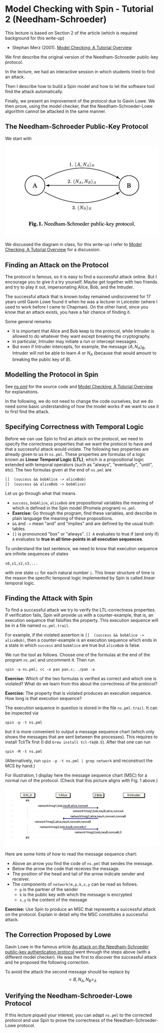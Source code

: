 # Model Checking with Spin - Tutorial 2 (Needham-Schroeder)

This lecture is based on Section 2 of the article (which is required background for this write-up)

- Stephan Merz (2001). [Model Checking: A Tutorial Overview](https://members.loria.fr/SMerz/papers/mc-tutorial.pdf)

We first describe the original version of the Needham-Schroeder public-key protocol.

In the lecture, we had an interactive session in which students tried to find an attack.

Then I describe how to build a Spin model and how to let the software tool find the attack automatically.

Finally, we present an improvement of the protocol due to Gavin Lowe. We then prove, using the model checker, that the Needham-Schroeder-Lowe algorithm cannot be attacked in the same manner.

## The Needham-Schroeder Public-Key Protocol

We start with

![](img/Fig-1-Needham-Schroeder.png)

We discussed the diagram in class, for this write-up I refer to [Model Checking: A Tutorial Overview](https://members.loria.fr/SMerz/papers/mc-tutorial.pdf) for a discussion.

## Finding an Attack on the Protocol

The protocol is famous, so it is easy to find a successful attack online. But I encourage you to give it a try yourself. Maybe get together with two friends and try to play it out, impersonating Alice, Bob, and the Intruder.

The successful attack that is known today remained undiscovered for 17 years until Gavin Lowe found it when he was a lecturer in Leicester (where I used to work before I came to Chapman). On the other hand, since you know that an attack exists, you have a fair chance of finding it.

Some general remarks:

- It is important that Alice and Bob keep to the protocol, while Intruder is allowed to do whatever they want except breaking the cryptography.
- In particular, Intruder may initiate a run or intercept messages. 
- But even if Intruder intercepts, for example, the message $\langle A, N_A\rangle_B$, Intruder will not be able to learn $A$ or $N_A$ (because that would amount to breaking the public key of $B$).

## Modelling the Protocol in Spin

See [ns.pml](src/ns.pml) for the source code and [Model Checking: A Tutorial Overview](https://members.loria.fr/SMerz/papers/mc-tutorial.pdf) for explanations.

In the following, we do not need to change the code ourselves, but we do need some basic understanding of how the model works if we want to use it to first find the attack. 

## Specifying Correctness with Temporal Logic

Before we can use Spin to find an attack on the protocol, we need to specify the correctness properties that we want the protocol to have and that a successful attack would violate. The following two properties are already given to us in `ns.pml`. These properties are formulas of a logic known as **Linear Temporal Logic (LTL)**, which is a propositional logic extended with temporal operators (such as "always", "eventually", "until", etc). The two formulas given at the end of `ns.pml` are

```
[]  (success && bobAlice -> aliceBob)
[]  (success && aliceBob -> bobAlice)
```

Let us go through what that means.
- `success`, `bobAlice`, `aliceBob` are propositional variables the meaning of which is defined in the Spin model (Promela program) `ns.pml`. 
- **Exercise:** Go through the program, find these variables, and describe in plain language the meaning of these propositions.
- `&&` and `->` mean "and" and "implies" and are defined by the usual truth tables.
- `[]` is pronounced "box" or "always". `[] A` evaluates to true if (and only if) `A` evaluates to **true in all time-points in all execution sequences**.

To understand the last sentence, we need to know that execution sequence are infinite sequences of states

`s0,s1,s2,s3,...`

with one state `si` for each natural number `i`. This linear structure of time is the reason the specific temporal logic implemented by Spin is called *linear* temporal logic.



## Finding the Attack with Spin

To find a successful attack we try to verify the LTL-correctness properties. If verification fails, Spin will provide us with a counter-example, that is, an execution sequence that falsifies the property. This execution sequence will be in a file named `ns.pml.trail`.

For example, if the violated assertion is `[]  (success && bobAlice -> aliceBob)`, then a counter-example is an execution sequence which ends in a state in which `success` and `bobAlice` are true but `aliceBob` is false.

We run the tool as follows. Choose one of the formulas at the end of the program `ns.pml` and uncomment it. Then run

```
spin -a ns.pml; cc -o pan pan.c; ./pan -a
```

**Exercise:** Which of the two formulas is verified as correct and which one is violated? What do we learn from this about the correctness of the protocol? 

**Exercise:** The property that is violated produces an execution sequence. How long is that execution sequence? 

The execution sequence in question is stored in the file `ns.pml.trail`. It can be inspected via

```
spin -p -t ns.pml
```

but it is more convenient to output a message sequence chart (which only shows the messages that are sent between the processes). This requires to install Tcl/Tk first (I did `brew install tcl-tk@8.5`). After that one can run

```
spin -M -t ns.pml
```

(Alternatively, run `spin -p -t ns.pml | grep network` and reconstruct the MCS by hand.)

For illustration, I display here the message sequence chart (MSC) for a normal run of the protocol. (Check that this picture aligns with Fig. 1 above.)

![](img/ns.pml.normal.png)

Here are some hints of how to read the message sequence chart:
- Above an arrow you find the code of `ns.pml` that sendes the message.
- Below the arrow the code that receives the message.
- The position of the head and tail of the arrow indicate sender and receiver.
- The components of `network!m,p,k,x,y` can be read as follows.
    - `p` is the partner of the sender
    - `k` is the public key with which the message is encrypted
    -  `x,y` is the content of the message

**Exercise:** Use Spin to produce an MSC that represents a successful attack on the protocol. Explain in detail why the MSC constitutes a successful attack.

## The Correction Proposed by Lowe

Gavin Lowe in the famous article [An attack on the Needham-Schroeder public-key authentication protocol](https://citeseerx.ist.psu.edu/doc/10.1.1.394.6094) went through the steps above (with a different model checker). He was the first to discover the successful attack and he proposed the following correction.

To avoid the attack the second message should be replace by $$<B,N_A,N_B>_A$$

## Verifying the Needham-Schroeder-Lowe Protocol

If this lecture piqued your interest, you can adapt `ns.pml` to the corrected protocol and use Spin to prove the correctness of the Needham-Schroeder-Lowe protocol.


